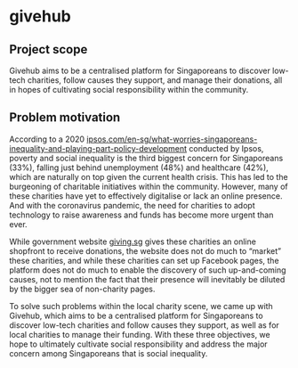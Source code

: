 # givehub

## Project scope
Givehub aims to be a centralised platform for Singaporeans to discover low-tech charities, follow causes they support, and manage their donations, all in hopes of cultivating social responsibility within the community.


## Problem motivation
According to a 2020 [ipsos.com/en-sg/what-worries-singaporeans-inequality-and-playing-part-policy-development](survey) conducted by Ipsos, poverty and social inequality is the third biggest concern for Singaporeans (33%), falling just behind unemployment (48%) and healthcare (42%), which are naturally on top given the current health crisis. This has led to the burgeoning of charitable initiatives within the community. However, many of these charities have yet to effectively digitalise or lack an online presence. And with the coronavirus pandemic, the need for charities to adopt technology to raise awareness and funds has become more urgent than ever. 


While government website [giving.sg](giving.sg) gives these charities an online shopfront to receive donations, the website does not do much to “market” these charities, and while these charities can set up Facebook pages, the platform does not do much to enable the discovery of such up-and-coming causes, not to mention the fact that their presence will inevitably be diluted by the bigger sea of non-charity pages. 


To solve such problems within the local charity scene, we came up with Givehub, which aims to be a centralised platform for Singaporeans to discover low-tech charities and follow causes they support, as well as for local charities to manage their funding. With these three objectives, we hope to ultimately cultivate social responsibility and address the major concern among Singaporeans that is social inequality.
